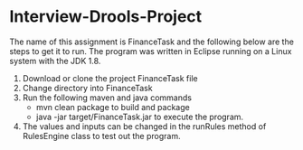 # Interview-Drools-Project
The name of this assignment is FinanceTask and the following below are the steps to get it to run. 
The program was written in Eclipse running on a Linux system with the JDK 1.8.

1) Download or clone the project FinanceTask file
2) Change directory into FinanceTask
3) Run the following maven and java commands
   - mvn clean package to build and package
   - java -jar target/FinanceTask.jar to execute the program.
4) The values and inputs can be changed  in the runRules method of RulesEngine class to test out the program.

